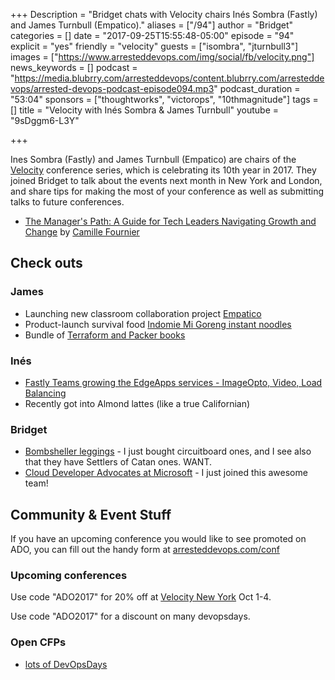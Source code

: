+++
Description = "Bridget chats with Velocity chairs Inés Sombra (Fastly) and James Turnbull (Empatico)."
aliases = ["/94"]
author = "Bridget"
categories = []
date = "2017-09-25T15:55:48-05:00"
episode = "94"
explicit = "yes"
friendly = "velocity"
guests = ["isombra", "jturnbull3"]
images = ["https://www.arresteddevops.com/img/social/fb/velocity.png"]
news_keywords = []
podcast = "https://media.blubrry.com/arresteddevops/content.blubrry.com/arresteddevops/arrested-devops-podcast-episode094.mp3"
podcast_duration = "53:04"
sponsors = ["thoughtworks", "victorops", "10thmagnitude"]
tags = []
title = "Velocity with Inés Sombra & James Turnbull"
youtube = "9sDggm6-L3Y"

+++

Ines Sombra (Fastly) and James Turnbull (Empatico) are chairs of the <a href="https://conferences.oreilly.com/velocity">Velocity</a> conference series, which is celebrating its 10th year in 2017. They joined Bridget to talk about the events next month in New York and London, and share tips for making the most of your conference as well as submitting talks to future conferences.

* [The Manager's Path: A Guide for Tech Leaders Navigating Growth and Change](https://www.amazon.com/Managers-Path-Leaders-Navigating-Growth-ebook/dp/B06XP3GJ7F/) by [Camille Fournier](https://twitter.com/skamille)


## Check outs

### James
- Launching new classroom collaboration project [Empatico](https://empatico.org)
- Product-launch survival food [Indomie Mi Goreng instant noodles](https://en.wikipedia.org/wiki/Indomie#Mi_Goreng)
- Bundle of [Terraform and Packer books](https://terraformbook.com/#buy)

### Inés
- [Fastly Teams growing the EdgeApps services - ImageOpto, Video, Load Balancing](https://www.fastly.com/about/careers)
- Recently got into Almond lattes (like a true Californian)


### Bridget
- [Bombsheller leggings](https://shop.bombsheller.com/) - I just bought circuitboard ones, and I see also that they have Settlers of Catan ones. WANT.
- [Cloud Developer Advocates at Microsoft](https://twitter.com/spboyer/lists/cloud-developer-advocates) - I just joined this awesome team!


## Community & Event Stuff

If you have an upcoming conference you would like to see promoted on ADO, you can fill out the handy form at [arresteddevops.com/conf](https://arresteddevops.com/conf)

### Upcoming conferences
Use code "ADO2017" for 20% off at [Velocity New York](https://conferences.oreilly.com/velocity/vl-ny) Oct 1-4.

Use code "ADO2017" for a discount on many devopsdays.

### Open CFPs

* [lots of DevOpsDays](https://devopsdays.org/speaking)

